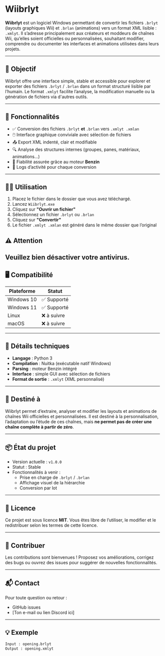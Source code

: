 # Wiibrlyt

**Wiibrlyt** est un logiciel Windows permettant de convertir les fichiers `.brlyt` (layouts graphiques Wii) et `.brlan` (animations) vers un format XML lisible : `.xmlyt`. Il s’adresse principalement aux créateurs et moddeurs de chaînes Wii, qu’elles soient officielles ou personnalisées, souhaitant modifier, comprendre ou documenter les interfaces et animations utilisées dans leurs projets.

---

## 🎯 Objectif

Wiibrlyt offre une interface simple, stable et accessible pour explorer et exporter des fichiers `.brlyt` / `.brlan` dans un format structuré lisible par l’humain. Le format `.xmlyt` facilite l’analyse, la modification manuelle ou la génération de fichiers via d'autres outils.

---

## 🧰 Fonctionnalités

- ✅ Conversion des fichiers `.brlyt` **et** `.brlan` vers `.xmlyt .xmlan`
- 🖱️ Interface graphique conviviale avec sélection de fichiers
- 📤 Export XML indenté, clair et modifiable
- 🔍 Analyse des structures internes (groupes, panes, matériaux, animations…)
- 🧠 Fiabilité assurée grâce au moteur **Benzin**
- 📝 Logs d’activité pour chaque conversion

---

## 🧑‍💻 Utilisation

1. Placez le fichier dans le dossier que vous avez téléchargé.
2. Lancez `Wiibrlyt.exe`
3. Cliquez sur **"Ouvrir un fichier"**
4. Sélectionnez un fichier `.brlyt` ou `.brlan`
5. Cliquez sur **"Convertir"**
6. Le fichier `.xmlyt .xmlan` est généré dans le même dossier que l’original

## ⚠️ Attention 
Veuillez bien désactiver votre antivirus.
---

## 🖥️ Compatibilité

| Plateforme | Statut        |
|------------|---------------|
| Windows 10 | ✅ Supporté    |
| Windows 11 | ✅ Supporté    |
| Linux      | ❌ à suivre    |
| macOS      | ❌ à suivre    |

---

## 🔧 Détails techniques

- **Langage** : Python 3
- **Compilation** : Nuitka (exécutable natif Windows)
- **Parsing** : moteur Benzin intégré
- **Interface** : simple GUI avec sélection de fichiers
- **Format de sortie** : `.xmlyt` (XML personnalisé)

---

## 🎯 Destiné à

Wiibrlyt permet d’extraire, analyser et modifier les layouts et animations de chaînes Wii officielles et personnalisées. Il est destiné à la personnalisation, l’adaptation ou l’étude de ces chaînes, mais **ne permet pas de créer une chaîne complète à partir de zéro**.

---

## 📦 État du projet

- Version actuelle : `v1.0.0`
- Statut : Stable
- Fonctionnalités à venir :
  - Prise en charge de `.brlyt` / `.brlan`
  - Affichage visuel de la hiérarchie
  - Conversion par lot

---

## 📄 Licence

Ce projet est sous licence **MIT**. Vous êtes libre de l’utiliser, le modifier et le redistribuer selon les termes de cette licence.

---

## 🤝 Contribuer

Les contributions sont bienvenues ! Proposez vos améliorations, corrigez des bugs ou ouvrez des issues pour suggérer de nouvelles fonctionnalités.

---

## 📬 Contact

Pour toute question ou retour :

- GitHub issues
- [Ton e-mail ou lien Discord ici]

---

## 💡 Exemple

```bash
Input : opening.brlyt
Output : opening.xmlyt
